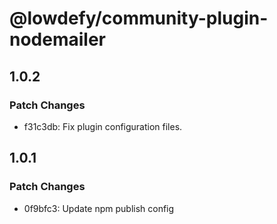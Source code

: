 # @lowdefy/community-plugin-nodemailer

## 1.0.2

### Patch Changes

- f31c3db: Fix plugin configuration files.

## 1.0.1

### Patch Changes

- 0f9bfc3: Update npm publish config
